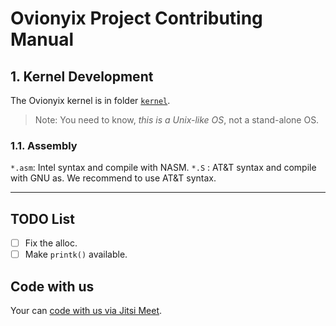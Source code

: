 # Ovionyix Project Contributing Manual

## 1. Kernel Development
The Ovionyix kernel is in folder [`kernel`](kernel).
> Note: You need to know, _this is a Unix-like OS_, not a stand-alone OS.

### 1.1. Assembly
`*.asm`: Intel syntax and compile with NASM.
`*.S`  : AT&T syntax and compile with GNU as.
We recommend to use AT&T syntax.

---

## TODO List
 - [ ] Fix the alloc.
 - [ ] Make `printk()` available.

## Code with us
Your can [code with us via Jitsi Meet](https://meet.plos-clan.org:2000/Ovionyix).
